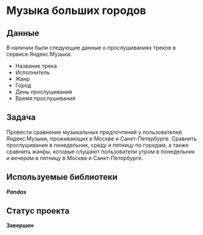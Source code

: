# Музыка больших городов

## **Данные**

В наличии были следующие данные о прослушиваниях треков в сервисе Яндекс.Музыка:
* Название трека
 * Исполнитель
* Жанр
* Город
* День прослушивания
* Время прослушивания

## **Задача**

Провести сравнение музыкальных предпочтений у пользователей Яндекс.Музыки, проживающих в Москве и Санкт-Петербурге. Сравнить прослушивания в понедельник, среду и пятницу по городам, а также сравнить жанры, которые слушают пользователи утром в понедельник и вечером в пятницу в Москве и Санкт-Петербурге.

## **Используемые библиотеки**

***Pandas***

## Статус проекта

**Завершен**

